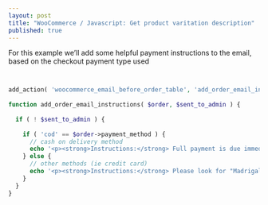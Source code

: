 ```yaml
---
layout: post
title: "WooCommerce / Javascript: Get product varitation description"
published: true
---
```




For this example we’ll add some helpful payment instructions to the email, based on the checkout payment type used


```php


add_action( 'woocommerce_email_before_order_table', 'add_order_email_instructions', 10, 2 );
 
function add_order_email_instructions( $order, $sent_to_admin ) {
  
  if ( ! $sent_to_admin ) {
 
    if ( 'cod' == $order->payment_method ) {
      // cash on delivery method
      echo '<p><strong>Instructions:</strong> Full payment is due immediately upon delivery: <em>cash only, no exceptions</em>.</p>';
    } else {
      // other methods (ie credit card)
      echo '<p><strong>Instructions:</strong> Please look for "Madrigal Electromotive GmbH" on your next credit card statement.</p>';
    }
  }
}
```
